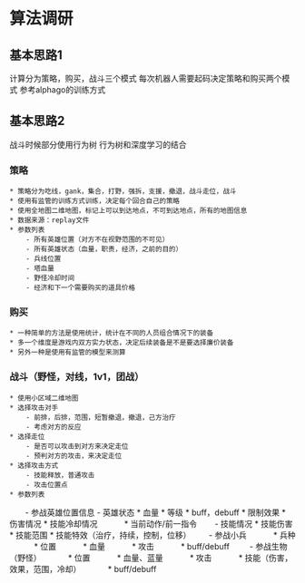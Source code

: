 # 算法调研
## 基本思路1
计算分为策略，购买，战斗三个模式 
每次机器人需要起码决定策略和购买两个模式
参考alphago的训练方式

## 基本思路2
战斗时候部分使用行为树
行为树和深度学习的结合

### 策略
    * 策略分为吃线，gank，集合，打野，强拆，支援，撤退，战斗走位，战斗
    * 使用有监管的训练方式训练，决定每个回合自己的策略
    * 使用全地图二维地图，标记上可以到达地点，不可到达地点，所有的地图信息
    * 数据来源：replay文件
    * 参数列表
        - 所有英雄位置（对方不在视野范围的不可见）
        - 所有英雄状态（血量，职责，经济，之前的目的）
        - 兵线位置
        - 塔血量
        - 野怪冷却时间
        - 经济和下一个需要购买的道具价格

### 购买
    * 一种简单的方法是使用统计，统计在不同的人员组合情况下的装备
    * 多一个维度是游戏内双方实力状态，决定后续装备是不是要选择廉价装备
    * 另外一种是使用有监管的模型来测算

### 战斗（野怪，对线，1v1，团战）
    * 使用小区域二维地图
    * 选择攻击对手
        - 前排，后排，范围，短暂撤退，撤退，己方治疗
        - 考虑对方的反应
    * 选择走位
        - 是否可以攻击到对方来决定走位
        - 预判对方的攻击，来决定走位
    * 选择攻击方式
        - 技能释放，普通攻击
        - 攻击位置点
    * 参数列表
        - 参战英雄位置信息
        - 英雄状态
            * 血量
            * 等级
            * buff，debuff
            * 限制效果
            * 伤害情况
            * 技能冷却情况
            * 当前动作/前一指令
        - 技能情况
            * 技能伤害
            * 技能范围
            * 技能特效（治疗，持续，控制，位移）
        - 参战小兵
            * 兵种
            * 位置
            * 血量
            * 攻击
            * buff/debuff
         - 参战生物（野怪）
            * 位置
            * 血量、蓝量
            * 攻击
            * 技能（伤害，效果，范围，冷却）
            * buff/debuff







